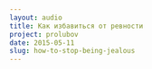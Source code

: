 ```yaml
---
layout: audio
title: Как избавиться от ревности
project: prolubov
date: 2015-05-11
slug: how-to-stop-being-jealous
---
```

